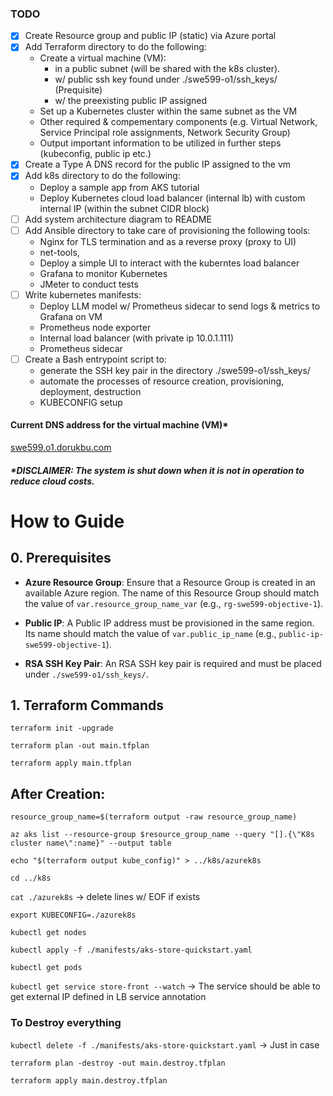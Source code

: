 ### TODO
- [x] Create Resource group and public IP (static) via Azure portal
- [x] Add Terraform directory to do the following:
  - Create a virtual machine (VM):
    - in a public subnet (will be shared with the k8s cluster).
    - w/ public ssh key found under ./swe599-o1/ssh_keys/ (Prequisite)
    - w/ the preexisting public IP assigned
  - Set up a Kubernetes cluster within the same subnet as the VM
  - Other required & compementary components (e.g. Virtual Network, Service Principal role assignments, Network Security Group)
  - Output important information to be utilized in further steps (kubeconfig, public ip etc.)
- [x] Create a Type A DNS record for the public IP assigned to the vm
- [x] Add k8s directory to do the following:
  - Deploy a sample app from AKS tutorial
  - Deploy Kubernetes cloud load balancer (internal lb) with custom internal IP (within the subnet CIDR block)
- [ ] Add system architecture diagram to README
- [ ] Add Ansible directory to take care of provisioning the following tools:
  - Nginx for TLS termination and as a reverse proxy (proxy to UI)
  - net-tools, 
  - Deploy a simple UI to interact with the kuberntes load balancer
  - Grafana to monitor Kubernetes
  - JMeter to conduct tests
- [ ] Write kubernetes manifests:
  - Deploy LLM model w/ Prometheus sidecar to send logs & metrics to Grafana on VM
  - Prometheus node exporter
  - Internal load balancer (with private ip 10.0.1.111)
  - Prometheus sidecar 
- [ ] Create a Bash entrypoint script to:
  - generate the SSH key pair in the directory ./swe599-o1/ssh_keys/
  - automate the processes of resource creation, provisioning, deployment, destruction
  - KUBECONFIG setup

#### Current DNS address for the virtual machine (VM)*
[swe599.o1.dorukbu.com](swe599.o1.dorukbu.com)
##### *DISCLAIMER: The system is shut down when it is not in operation to reduce cloud costs.

# How to Guide

## 0. Prerequisites

- **Azure Resource Group**: Ensure that a Resource Group is created in an available Azure region. The name of this Resource Group should match the value of `var.resource_group_name_var` (e.g., `rg-swe599-objective-1`).

- **Public IP**: A Public IP address must be provisioned in the same region. Its name should match the value of `var.public_ip_name` (e.g., `public-ip-swe599-objective-1`).

- **RSA SSH Key Pair**: An RSA SSH key pair is required and must be placed under `./swe599-o1/ssh_keys/`.

## 1. Terraform Commands

`terraform init -upgrade`

`terraform plan -out main.tfplan`

`terraform apply main.tfplan`

## After Creation:

`resource_group_name=$(terraform output -raw resource_group_name)`

`az aks list --resource-group $resource_group_name --query "[].{\"K8s cluster name\":name}" --output table`

`echo "$(terraform output kube_config)" > ../k8s/azurek8s`

`cd ../k8s`

`cat ./azurek8s` → delete lines w/ EOF if exists

`export KUBECONFIG=./azurek8s`

`kubectl get nodes`

`kubectl apply -f ./manifests/aks-store-quickstart.yaml`

`kubectl get pods`

`kubectl get service store-front --watch` -> The service should be able to get external IP defined in LB service annotation

### To Destroy everything

`kubectl delete -f ./manifests/aks-store-quickstart.yaml` -> Just in case

`terraform plan -destroy -out main.destroy.tfplan`

`terraform apply main.destroy.tfplan`